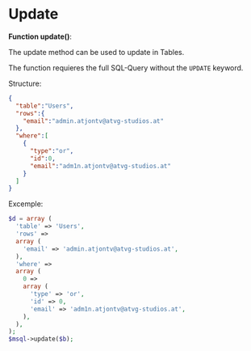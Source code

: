 # Update

**Function update()**:

The update method can be used to update in Tables.

The function requieres the full SQL-Query without the `UPDATE` keyword.

Structure:

```json
{
  "table":"Users",
  "rows":{
    "email":"admin.atjontv@atvg-studios.at"
  },
  "where":[
    {
      "type":"or",
      "id":0,
      "email":"adm1n.atjontv@atvg-studios.at"
    }
  ]
}
```

Excemple:

```php
$d = array (
  'table' => 'Users',
  'rows' =>
  array (
    'email' => 'admin.atjontv@atvg-studios.at',
  ),
  'where' =>
  array (
    0 => 
    array (
      'type' => 'or',
      'id' => 0,
      'email' => 'adm1n.atjontv@atvg-studios.at',
    ),
  ),
);
$msql->update($b);
```